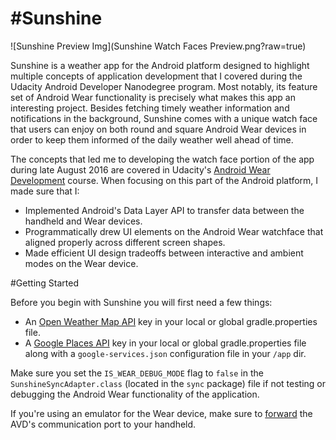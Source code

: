#Sunshine
===================================

![Sunshine Preview Img](Sunshine Watch Faces Preview.png?raw=true)

Sunshine is a weather app for the Android platform designed to highlight multiple concepts of application development that I covered during the Udacity Android Developer Nanodegree program. Most notably, its feature set of Android Wear functionality is precisely what makes this app an interesting project. Besides fetching timely weather information and notifications in the background, Sunshine comes with a unique watch face that users can enjoy on both round and square Android Wear devices in order to keep them informed of the daily weather well ahead of time. 

The concepts that led me to developing the watch face portion of the app during late August 2016 are covered in Udacity's [Android Wear Development](https://www.udacity.com/course/android-wear-development--ud875A) course. When focusing on this part of the Android platform, I made sure that I:
- Implemented Android's Data Layer API to transfer data between the handheld and Wear devices.
- Programmatically drew UI elements on the Android Wear watchface that aligned properly across different screen shapes.
- Made efficient UI design tradeoffs between interactive and ambient modes on the Wear device.

#Getting Started

Before you begin with Sunshine you will first need a few things: 
- An [Open Weather Map API](http://openweathermap.org/api) key in your local or global gradle.properties file.
- A [Google Places API](https://developers.google.com/places/android-api/signup) key in your local or global gradle.properties file along with a `google-services.json` configuration file in your `/app` dir.

Make sure you set the `IS_WEAR_DEBUG_MODE` flag to `false` in the `SunshineSyncAdapter.class` (located in the `sync` package) file if not testing or debugging the Android Wear functionality of the application.

If you're using an emulator for the Wear device, make sure to [forward](https://developer.android.com/training/wearables/apps/creating.html#SetupEmulator) the AVD's communication port to your handheld.
